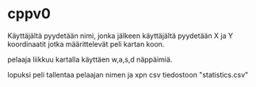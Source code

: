 # cppv0

Käyttäjältä pyydetään nimi, jonka jälkeen käyttäjältä pyydetään X ja Y koordinaatit
jotka määrittelevät peli kartan koon.

pelaaja liikkuu kartalla käyttäen w,a,s,d näppäimiä.

lopuksi peli tallentaa pelaajan nimen ja xpn csv tiedostoon "statistics.csv"
